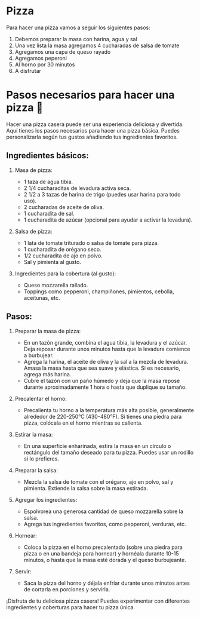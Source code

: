 
# Pizza
Para hacer una pizza vamos a seguir los siguientes pasos:

1. Debemos preparar la masa con harina, agua y sal
2. Una vez lista la masa agregamos 4 cucharadas de salsa de tomate
3. Agregamos una capa de queso rayado
4. Agregamos peperoni 
5. Al horno por 30 minutos 
6. A disfrutar

# Pasos necesarios para hacer una pizza 🍕

Hacer una pizza casera puede ser una experiencia deliciosa y divertida. Aquí tienes los pasos necesarios para hacer una pizza básica. Puedes personalizarla según tus gustos añadiendo tus ingredientes favoritos.

## Ingredientes básicos:

1. Masa de pizza:
   - 1 taza de agua tibia.
   - 2 1/4 cucharaditas de levadura activa seca.
   - 2 1/2 a 3 tazas de harina de trigo (puedes usar harina para todo uso).
   - 2 cucharadas de aceite de oliva.
   - 1 cucharadita de sal.
   - 1 cucharadita de azúcar (opcional para ayudar a activar la levadura).

2. Salsa de pizza:
   - 1 lata de tomate triturado o salsa de tomate para pizza.
   - 1 cucharadita de orégano seco.
   - 1/2 cucharadita de ajo en polvo.
   - Sal y pimienta al gusto.

3. Ingredientes para la cobertura (al gusto):
   - Queso mozzarella rallado.
   - Toppings como pepperoni, champiñones, pimientos, cebolla, aceitunas, etc.

## Pasos:

1. Preparar la masa de pizza:
   - En un tazón grande, combina el agua tibia, la levadura y el azúcar. Deja reposar durante unos minutos hasta que la levadura comience a burbujear.
   - Agrega la harina, el aceite de oliva y la sal a la mezcla de levadura. Amasa la masa hasta que sea suave y elástica. Si es necesario, agrega más harina.
   - Cubre el tazón con un paño húmedo y deja que la masa repose durante aproximadamente 1 hora o hasta que duplique su tamaño.

2. Precalentar el horno:
   - Precalienta tu horno a la temperatura más alta posible, generalmente alrededor de 220-250°C (430-480°F). Si tienes una piedra para pizza, colócala en el horno mientras se calienta.

3. Estirar la masa:
   - En una superficie enharinada, estira la masa en un círculo o rectángulo del tamaño deseado para tu pizza. Puedes usar un rodillo si lo prefieres.

4. Preparar la salsa:
   - Mezcla la salsa de tomate con el orégano, ajo en polvo, sal y pimienta. Extiende la salsa sobre la masa estirada.

5. Agregar los ingredientes:
   - Espolvorea una generosa cantidad de queso mozzarella sobre la salsa.
   - Agrega tus ingredientes favoritos, como pepperoni, verduras, etc.

6. Hornear:
   - Coloca la pizza en el horno precalentado (sobre una piedra para pizza o en una bandeja para hornear) y hornéala durante 10-15 minutos, o hasta que la masa esté dorada y el queso burbujeante.

7. Servir:
   - Saca la pizza del horno y déjala enfriar durante unos minutos antes de cortarla en porciones y servirla.

¡Disfruta de tu deliciosa pizza casera! Puedes experimentar con diferentes ingredientes y coberturas para hacer tu pizza única.

